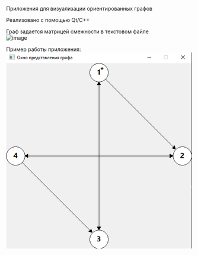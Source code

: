 Приложения для визуализации ориентированных графов

Реализовано с помощью Qt/C++

Граф задается матрицей смежности в текстовом файле <br>
![image](https://user-images.githubusercontent.com/42425022/118058973-18f45a00-b398-11eb-86c2-6c3f42fed5a8.png)

Пример работы приложения:<br>
![Пример работы приложения](example.png)



